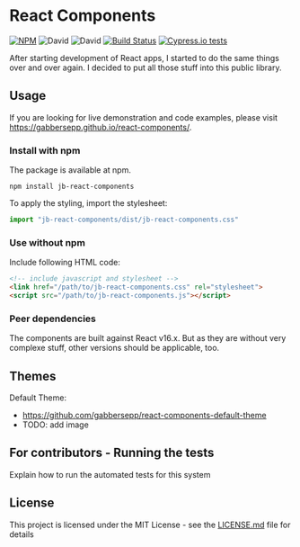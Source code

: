 # React Components

[![NPM](https://img.shields.io/npm/v/jb-react-components.svg)](https://www.npmjs.com/package/jb-react-components)
![David](https://david-dm.org/gabbersepp/react-components.svg) ![David](https://david-dm.org/gabbersepp/react-components/dev-status.svg) [![Build Status](https://travis-ci.org/gabbersepp/react-components.svg?branch=master)](https://travis-ci.org/gabbersepp/react-components)
[![Cypress.io tests](https://img.shields.io/badge/cypress.io-tests-green.svg?style=flat-square)](https://cypress.io)

After starting development of React apps, I started to do the same things over and over again. I decided to put all those stuff into this public library.  

## Usage
If you are looking for live demonstration and code examples, please visit https://gabbersepp.github.io/react-components/.

### Install with npm

The package is available at npm. 

```
npm install jb-react-components
```

To apply the styling, import the stylesheet:

```js
import "jb-react-components/dist/jb-react-components.css"
```

### Use without npm

Include following HTML code:

```html
<!-- include javascript and stylesheet -->
<link href="/path/to/jb-react-components.css" rel="stylesheet">
<script src="/path/to/jb-react-components.js"></script>
```

### Peer dependencies

The components are built against React v16.x. But as they are without very complexe stuff, other versions should be applicable, too.

## Themes

Default Theme:
- https://github.com/gabbersepp/react-components-default-theme
- TODO: add image

## For contributors - Running the tests

Explain how to run the automated tests for this system

## License

This project is licensed under the MIT License - see the [LICENSE.md](LICENSE.md) file for details
